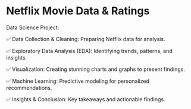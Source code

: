 # Netflix Movie Data & Ratings
Data Science Project:

✅ Data Collection & Cleaning: Preparing Netflix data for analysis.

✅ Exploratory Data Analysis (EDA): Identifying trends, patterns, and insights.

✅ Visualization: Creating stunning charts and graphs to present findings.

✅ Machine Learning: Predictive modeling for personalized recommendations.

✅ Insights & Conclusion: Key takeaways and actionable findings.
